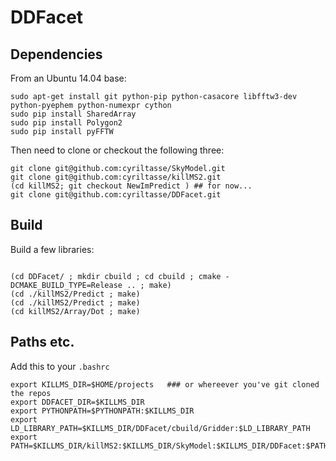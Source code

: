 # DDFacet

## Dependencies

From an Ubuntu 14.04 base:

```
sudo apt-get install git python-pip python-casacore libfftw3-dev python-pyephem python-numexpr cython
sudo pip install SharedArray
sudo pip install Polygon2
sudo pip install pyFFTW
```

Then need to clone or checkout the following three:

```
git clone git@github.com:cyriltasse/SkyModel.git
git clone git@github.com:cyriltasse/killMS2.git
(cd killMS2; git checkout NewImPredict ) ## for now...
git clone git@github.com:cyriltasse/DDFacet.git

```

## Build

Build a few libraries:

```

(cd DDFacet/ ; mkdir cbuild ; cd cbuild ; cmake -DCMAKE_BUILD_TYPE=Release .. ; make)
(cd ./killMS2/Predict ; make)
(cd ./killMS2/Predict ; make)
(cd killMS2/Array/Dot ; make)
```

## Paths etc.

Add this to your ``.bashrc``

```
export KILLMS_DIR=$HOME/projects   ### or whereever you've git cloned the repos
export DDFACET_DIR=$KILLMS_DIR
export PYTHONPATH=$PYTHONPATH:$KILLMS_DIR
export LD_LIBRARY_PATH=$KILLMS_DIR/DDFacet/cbuild/Gridder:$LD_LIBRARY_PATH
export PATH=$KILLMS_DIR/killMS2:$KILLMS_DIR/SkyModel:$KILLMS_DIR/DDFacet:$PATH
```

